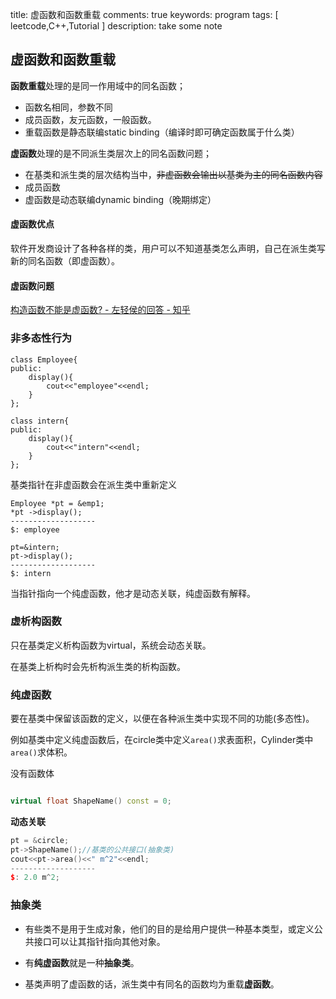 title: 虚函数和函数重载
comments: true
keywords: program
tags: [ leetcode,C++,Tutorial ]
description: take some note
## 虚函数和函数重载



**函数重载**处理的是同一作用域中的同名函数；

- 函数名相同，参数不同
- 成员函数，友元函数，一般函数。
- 重载函数是静态联编static binding（编译时即可确定函数属于什么类）



**虚函数**处理的是不同派生类层次上的同名函数问题；

- 在基类和派生类的层次结构当中，~~非虚函数会输出以基类为主的同名函数内容~~
- 成员函数
- 虚函数是动态联编dynamic binding（晚期绑定）



#### 虚函数优点

软件开发商设计了各种各样的类，用户可以不知道基类怎么声明，自己在派生类写新的同名函数（即虚函数）。



#### 虚函数问题

[构造函数不能是虚函数? - 左轻侯的回答 - 知乎](https://www.zhihu.com/question/35632207/answer/63936329)







### 非多态性行为

```
class Employee{
public:
	display(){
		cout<<"employee"<<endl;
	}
};

class intern{
public:
	display(){
		cout<<"intern"<<endl;
	}
};
```

基类指针在非虚函数会在派生类中重新定义

```
Employee *pt = &emp1;
*pt ->display();
-------------------
$: employee
```

```
pt=&intern;
pt->display();
-------------------
$: intern
```

当指针指向一个纯虚函数，他才是动态关联，纯虚函数有解释。







### 虚析构函数

只在基类定义析构函数为virtual，系统会动态关联。

在基类上析构时会先析构派生类的析构函数。



### 纯虚函数

要在基类中保留该函数的定义，以便在各种派生类中实现不同的功能(多态性)。

例如基类中定义纯虚函数后，在circle类中定义`area()`求表面积，Cylinder类中`area()`求体积。

没有函数体

```c++

virtual float ShapeName() const = 0;
```



**动态关联**

```c++
pt = &circle;
pt->ShapeName();//基类的公共接口(抽象类)
cout<<pt->area()<<" m^2"<<endl;
-------------------
$: 2.0 m^2;
```





### 抽象类

- 有些类不是用于生成对象，他们的目的是给用户提供一种基本类型，或定义公共接口可以让其指针指向其他对象。

- 有**纯虚函数**就是一种**抽象类**。

- 基类声明了虚函数的话，派生类中有同名的函数均为重载**虚函数**。






